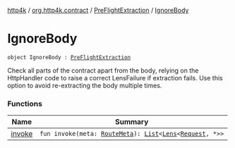[http4k](../../../index.md) / [org.http4k.contract](../../index.md) / [PreFlightExtraction](../index.md) / [IgnoreBody](./index.md)

# IgnoreBody

`object IgnoreBody : `[`PreFlightExtraction`](../index.md)

Check all parts of the contract apart from the body, relying on the HttpHandler code to raise a correct
LensFailure if extraction fails. Use this option to avoid re-extracting the body multiple times.

### Functions

| Name | Summary |
|---|---|
| [invoke](invoke.md) | `fun invoke(meta: `[`RouteMeta`](../../-route-meta/index.md)`): `[`List`](https://kotlinlang.org/api/latest/jvm/stdlib/kotlin.collections/-list/index.html)`<`[`Lens`](../../../org.http4k.lens/-lens/index.md)`<`[`Request`](../../../org.http4k.core/-request/index.md)`, *>>` |
